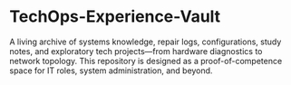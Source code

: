 # TechOps-Experience-Vault
A living archive of systems knowledge, repair logs, configurations, study notes, and exploratory tech projects—from hardware diagnostics to network topology. This repository is designed as a proof-of-competence space for IT roles, system administration, and beyond.
